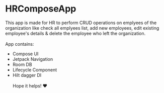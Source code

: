 # HRComposeApp
This app is made for HR to perform CRUD operations on emplyees of the organization like check all emplyees list, add new employees, edit existing employee's details & delete the employee who left the organization. <br /><br /> App contains:<br />
* Compose UI<br />
* Jetpack Navigation<br />
* Room DB<br />
* Lifecycle Component<br />
* Hilt dagger DI <br /><br />Hope it helps! :heart:
 
